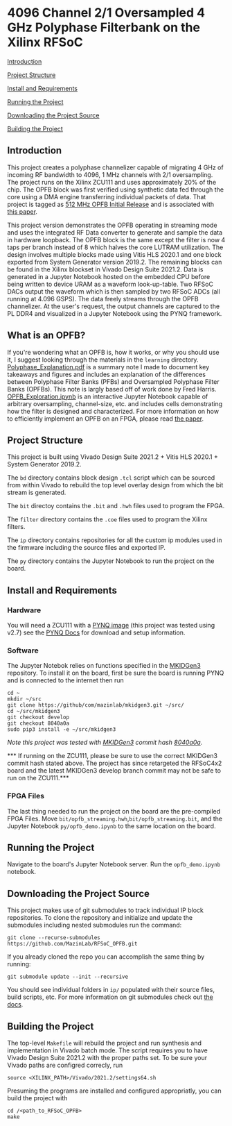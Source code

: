 # 4096 Channel 2/1 Oversampled 4 GHz Polyphase Filterbank on the Xilinx RFSoC

[Introduction](https://github.com/MazinLab/RFSoC_OPFB#introduction)

[Project Structure](https://github.com/MazinLab/RFSoC_OPFB#project-structure)

[Install and Requirements](https://github.com/MazinLab/RFSoC_OPFB#install-and-requirements)

[Running the Project](https://github.com/MazinLab/RFSoC_OPFB#running-the-project)

[Downloading the Project Source](https://github.com/MazinLab/RFSoC_OPFB#downloading-the-project-source)

[Building the Project](https://github.com/MazinLab/RFSoC_OPFB#building-the-project)

## Introduction
This project creates a polyphase channelizer capable of migrating 4 GHz of incoming RF bandwidth to 4096, 1 MHz channels with 2/1 oversampling. The project runs on the Xilinx ZCU111 and uses approximately 20% of the chip. The OPFB block was first verified using synthetic data fed through the core using a DMA engine transferring individual packets of data. That project is tagged as [512 MHz OPFB Initial Release](https://github.com/MazinLab/RFSoC_OPFB/releases/tag/v1.0) and is associated with [this paper](https://ieeexplore.ieee.org/document/9336352).

This project version demonstrates the OPFB operating in streaming mode and uses the integrated RF Data converter to generate and sample the data in hardware loopback. The OPFB block is the same except the filter is now 4 taps per branch instead of 8 which halves the core LUTRAM utilization. The design involves multiple blocks made using Vitis HLS 2020.1 and one block exported from System Generator version 2019.2. The remaining blocks can be found in the Xilinx blockset in Vivado Design Suite 2021.2. Data is generated in a Jupyter Notebook hosted on the embedded CPU before being written to device URAM as a waveform look-up-table. Two RFSoC DACs output the waveform which is then sampled by two RFSoC ADCs (all running at 4.096 GSPS). The data freely streams through the OPFB channelizer. At the user's request, the output channels are captured to the PL DDR4 and visualized in a Jupyter Notebook using the PYNQ framework.

## What is an OPFB?
If you're wondering what an OPFB is, how it works, or why you should use it, I suggest looking through the materials in the `learning` directory. [Polyphase\_Explanation.pdf](https://github.com/MazinLab/RFSoC_OPFB/blob/master/learning/Polyphase_Explanantion.pdf) is a summary note I made to document key takeaways and figures and includes an explanation of the differences between Polyphase Filter Banks (PFBs) and Oversampled Polyphase Filter Banks (OPFBs). This note is largly based off of work done by Fred Harris. [OPFB\_Exploration.ipynb](https://github.com/MazinLab/RFSoC_OPFB/blob/master/learning/OPFB_Exploration.ipynb) is an interactive Jupyter Notebook capable of arbitrary oversampling, channel-size, etc. and includes cells demonstrating how the filter is designed and characterized. For more information on how to efficiently implement an OPFB on an FPGA, please read [the paper](https://ieeexplore.ieee.org/document/9336352).

## Project Structure
This project is built using Vivado Design Suite 2021.2 + Vitis HLS 2020.1 + System Generator 2019.2.

The `bd` directory contains block design `.tcl` script which can be sourced from within Vivado to rebuild the top level overlay design from which the bit stream is generated.

The `bit` directoy contains the `.bit` and `.hwh` files used to program the FPGA.

The `filter` directory contains the `.coe` files used to program the Xilinx filters.

The `ip` directory contains repositories for all the custom ip modules used in the firmware including the source files and exported IP.

The `py` directory contains the Jupyter Notebook to run the project on the board.

## Install and Requirements

### Hardware
You will need a ZCU111 with a [PYNQ image](https://github.com/Xilinx/ZCU111-PYNQ/releases) (this project was tested using v2.7) see the [PYNQ Docs](https://pynq.readthedocs.io/en/v2.7.0/getting_started.html#zynq-zynq-ultrascale-and-zynq-rfsoc) for download and setup information.

### Software
The Jupyter Notebok relies on functions specified in the [MKIDGen3](https://github.com/MazinLab/MKIDGen3) repository. To install it on the board, first be sure the board is running PYNQ and is connected to the internet then run
```
cd ~
mkdir ~/src
git clone https://github/com/mazinlab/mkidgen3.git ~/src/
cd ~/src/mkidgen3
git checkout develop
git checkout 8040a0a
sudo pip3 install -e ~/src/mkidgen3
```
*Note this project was tested with [MKIDGen3](https://github.com/MazinLab/MKIDGen3) commit hash [8040a0a](https://github.com/MazinLab/MKIDGen3/commit/8040a0a199fce029f0f15dd5c810257b4c19ed6a).*

*** If running on the ZCU111, please be sure to use the correct MKIDGen3 commit hash stated above. The project has since retargeted the RFSoC4x2 board and the latest MKIDGen3 develop branch commit may not be safe to run on the ZCU111.***

### FPGA Files
The last thing needed to run the project on the board are the pre-compiled FPGA Files. Move `bit/opfb_streaming.hwh`,`bit/opfb_streaming.bit`, and the Jupyter Notebook `py/opfb_demo.ipynb` to the same location on the board.

## Running the Project
Navigate to the board's Jupyter Notebook server. Run the `opfb_demo.ipynb` notebook.

## Downloading the Project Source

This project makes use of git submodules to track individual IP block repositories. To clone the repository and initialize and update the submodules including nested submodules run the command:
```
git clone --recurse-submodules https://github.com/MazinLab/RFSoC_OPFB.git
```
If you already cloned the repo you can accomplish the same thing by running:
```
git submodule update --init --recursive
```
You should see individual folders in `ip/` populated with their source files, build scripts, etc. For more information on git submodules check out [the docs](https://git-scm.com/book/en/v2/Git-Tools-Submodules).

## Building the Project

The top-level `Makefile` will rebuild the project and run synthesis and implementation in Vivado batch mode. The script requires you to have Vivado Design Suite 2021.2 with the proper paths set. To be sure your Vivado paths are configred correcly, run
```
source <XILINX_PATH>/Vivado/2021.2/settings64.sh
```
Presuming the programs are installed and configured appropriatly, you can build the project with
```
cd /<path_to_RFSoC_OPFB>
make
```
